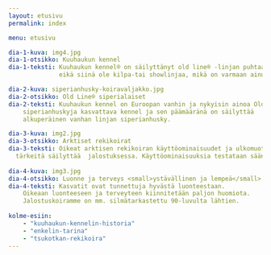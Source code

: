 ```yaml
---
layout: etusivu
permalink: index

menu: etusivu

dia-1-kuva: img4.jpg
dia-1-otsikko: Kuuhaukun kennel
dia-1-teksti: Kuuhaukun kennel® on säilyttänyt old line® -linjan puhtaana 40 vuotta
              eikä siinä ole kilpa-tai showlinjaa, mikä on varmaan ainutlaatuista minkään rodun  historiassa.

dia-2-kuva: siperianhusky-koiravaljakko.jpg
dia-2-otsikko: Old Line® siperialaiset
dia-2-teksti: Kuuhaukun kennel on Euroopan vanhin ja nykyisin ainoa Old Line 
    siperianhuskyja kasvattava kennel ja sen päämääränä on säilyttää 
    alkuperäinen vanhan linjan siperianhusky.

dia-3-kuva: img2.jpg
dia-3-otsikko: Arktiset rekikoirat
dia-3-teksti: Oikeat arktisen rekikoiran käyttöominaisuudet ja ulkomuoto ovat 
  tärkeitä säilyttää  jalostuksessa. Käyttöominaisuuksia testataan säännöllisellä harjoittelulla.
  
dia-4-kuva: img3.jpg
dia-4-otsikko: Luonne ja terveys <small>ystävällinen ja lempeä</small>
dia-4-teksti: Kasvatit ovat tunnettuja hyvästä luonteestaan. 
    Oikeaan luonteeseen ja terveyteen kiinnitetään paljon huomiota. 
    Jalostuskoiramme on mm. silmätarkastettu 90-luvulta lähtien.
    
kolme-esiin:
    - "kuuhaukun-kennelin-historia"
    - "enkelin-tarina"
    - "tsukotkan-rekikoira"
---
```

